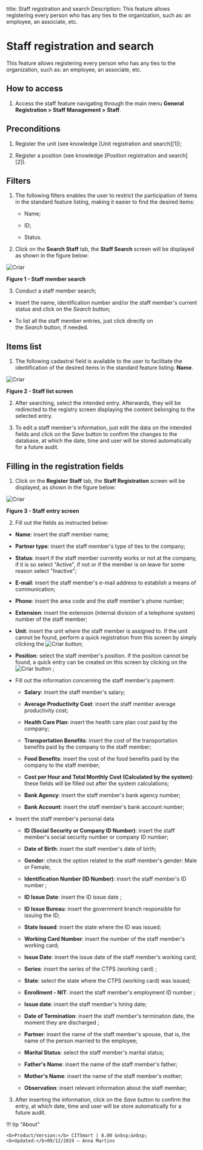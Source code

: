 title: Staff registration and search
Description: This feature allows registering every person who has any ties to the organization, such as: an employee, an associate, etc.

# Staff registration and search

This feature allows registering every person who has any ties to the
organization, such as: an employee, an associate, etc.

How to access
-------------

1.  Access the staff feature navigating through the main menu **General
    Registration > Staff Management > Staff**.

Preconditions
-------------

1.  Register the unit (see knowledge [Unit registration and
    search][1]);

2.  Register a position (see knowledge [Position registration and
    search][2]).

Filters
-------

1.  The following filters enables the user to restrict the participation of
    items in the standard feature listing, making it easier to find the desired
    items:

    -   Name;

    -   ID;

    -   Status.

2.  Click on the **Search Staff** tab, the **Staff Search** screen will be
    displayed as shown in the figure below:

![Criar](images/employee-1.png)

**Figure 1 - Staff member search**

3.  Conduct a staff member search;

-   Insert the name, identification number and/or the staff member's current
    status and click on the *Search* button;

-   To list all the staff member entries, just click directly on
    the *Search* button, if needed.

Items list
----------

1.  The following cadastral field is available to the user to facilitate the
    identification of the desired items in the standard feature
    listing: **Name**.

![Criar](images/employee-2.png)

**Figure 2 - Staff list screen**

2.  After searching, select the intended entry. Afterwards, they will be
    redirected to the registry screen displaying the content belonging to the
    selected entry.

3.  To edit a staff member's information, just edit the data on the intended
    fields and click on the *Save* button to confirm the changes to the
    database, at which the date, time and user will be stored automatically for
    a future audit.

Filling in the registration fields
----------------------------------

1.  Click on the **Register Staff** tab, the **Staff Registration** screen will
    be displayed, as shown in the figure below:

![Criar](images/employee-3.png)

**Figure 3 - Staff entry screen**

2.  Fill out the fields as instructed below:

-   **Name**: insert the staff member name;

-   **Partner type**: insert the staff member's type of ties to the company;

-   **Status**: insert if the staff member currently works or not at the
    company, if it is so select "Active", if not or if the member is on leave
    for some reason select "Inactive";

-   **E-mail**: insert the staff member's e-mail address to establish a means of
    communication;

-   **Phone**: insert the area code and the staff member's phone number;

-   **Extension**: insert the extension (internal division of a telephone
    system) number of the staff member;

-   **Unit**: insert the unit where the staff member is assigned to. If the unit
    cannot be found, perform a quick registration from this screen by simply
    clicking the ![Criar](images/employee-4.png) button;

-   **Position**: select the staff member's position. If the position cannot be
    found, a quick entry can be created on this screen by clicking on the ![Criar](images/employee-4.png) button ;

-   Fill out the information concerning the staff member's payment:

    -   **Salary**: insert the staff member's salary;

    -   **Average Productivity Cost**: insert the staff member average
        productivity cost;

    -   **Health Care Plan**: insert the health care plan cost paid by the
        company;

    -   **Transportation Benefits**: insert the cost of the transportation
        benefits paid by the company to the staff member;

    -   **Food Benefits**: insert the cost of the food benefits paid by the
        company to the staff member;

    -   **Cost per Hour and Total Monthly Cost (Calculated by the system)**:
        these fields will be filled out after the system calculations;

    -   **Bank Agency**: insert the staff member's bank agency number;

    -   **Bank Account**: insert the staff member's bank account number;

-   Insert the staff member's personal data

    -   **ID (Social Security or Company ID Number)**: insert the staff member's
        social security number or company ID number;

    -   **Date of Birth**: insert the staff member's date of birth;

    -   **Gender**: check the option related to the staff member's gender: Male
        or Female;

    -   **Identification Number (ID Number)**: insert the staff member's ID
        number ;

    -   **ID Issue Date**: insert the ID issue date ;

    -   **ID Issue Bureau**: insert the government branch responsible for
        issuing the ID;

    -   **State Issued**: insert the state where the ID was issued;

    -   **Working Card Number**: insert the number of the staff member's working
        card;

    -   **Issue Date**: insert the issue date of the staff member's working
        card;

    -   **Series**: insert the series of the CTPS (working card) ;

    -   **State**: select the state where the CTPS (working card) was issued;

    -   **Enrollment - NIT**: insert the staff member's employment ID number ;

    -   **Issue date**: insert the staff member's hiring date;

    -   **Date of Termination**: insert the staff member's termination date, the
        moment they are discharged ;

    -   **Partner**: insert the name of the staff member's spouse, that is, the
        name of the person married to the employee;

    -   **Marital Status**: select the staff member's marital status;

    -   **Father's Name**: insert the name of the staff member's father;

    -   **Mother's Name**: insert the name of the staff member's mother;

    -   **Observation**: insert relevant information about the staff member;

3.  After inserting the information, click on the *Save* button to confirm the
    entry, at which date, time and user will be store automatically for a future
    audit.



!!! tip "About"

    <b>Product/Version:</b> CITSmart | 8.00 &nbsp;&nbsp;
    <b>Updated:</b>09/12/2019 – Anna Martins
